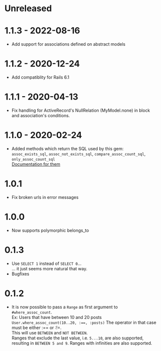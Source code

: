 # Unreleased

# 1.1.3 - 2022-08-16

* Add support for associations defined on abstract models

# 1.1.2 - 2020-12-24

* Add compatiblity for Rails 6.1

# 1.1.1 - 2020-04-13

* Fix handling for ActiveRecord's NullRelation (MyModel.none) in block and association's conditions.

# 1.1.0 - 2020-02-24

* Added methods which return the SQL used by this gem: `assoc_exists_sql`, `assoc_not_exists_sql`, `compare_assoc_count_sql`, `only_assoc_count_sql`  
  [Documentation for them](https://maxlap.github.io/activerecord_where_assoc/ActiveRecordWhereAssoc/SqlReturningMethods.html)

# 1.0.1

* Fix broken urls in error messages 

# 1.0.0

* Now supports polymorphic belongs_to

# 0.1.3

* Use `SELECT 1` instead of `SELECT 0`...  
  ... it just seems more natural that way.
* Bugfixes

# 0.1.2

* It is now possible to pass a `Range` as first argument to `#where_assoc_count`.  
  Ex: Users that have between 10 and 20 posts
  `User.where_assoc_count(10..20, :==, :posts)`
  The operator in that case must be either :== or :!=.  
  This will use `BETWEEN` and `NOT BETWEEN`.  
  Ranges that exclude the last value, i.e. `5...10`, are also supported, resulting in `BETWEEN 5 and 9`.
  Ranges with infinities are also supported.
